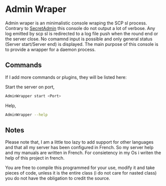 # Admin Wraper

Admin wraper is an minimalistic console wraping the SCP sl process.
Contrary to [SecretAdmin](https://github.com/Jesus-QC/SecretAdmin) this console do not output a lot of verbose. Any log emitted by scp sl is redirected to a log file push when the round end or the server close. No comamnd input is possible and only general status (Server start/Server end) is displayed. The main purpose of this console is to provide a wrapper for a daemon process.

## Commands

If I add more commands or plugins, they will be listed here:

Start the server on port,

```bash
AdminWrapper start <Port>
```

Help,

```bash
AdminWrapper --help
```

## Notes

Please note that, I am a little too lazy to add support for other languages and that all my server has been configured in French. So my server help and my manuals are written in French. For consietency in my Os i writen the help of this project in french.

You are free to compile this programmed for your use, modify it and take pieces of code, unless it is the entire class (i do not care for nasted class) you do not have the obligation to credit the source.